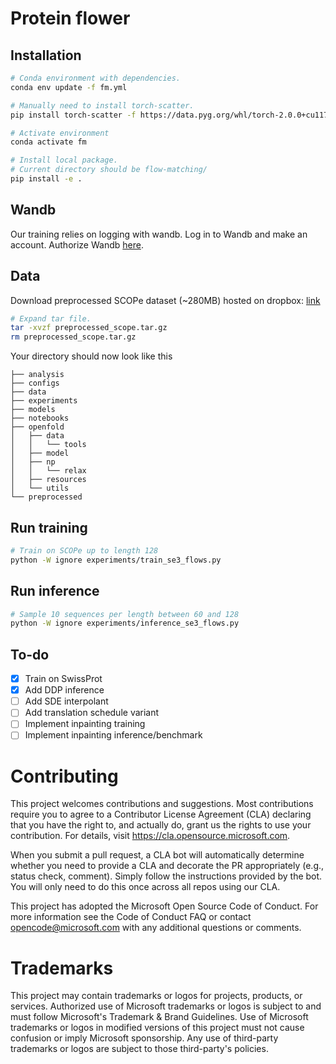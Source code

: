 # Protein flower

## Installation

```bash
# Conda environment with dependencies.
conda env update -f fm.yml

# Manually need to install torch-scatter.
pip install torch-scatter -f https://data.pyg.org/whl/torch-2.0.0+cu117.html

# Activate environment
conda activate fm

# Install local package.
# Current directory should be flow-matching/
pip install -e .
```

## Wandb

Our training relies on logging with wandb. Log in to Wandb and make an account.
Authorize Wandb [here](https://wandb.ai/authorize).

## Data

Download preprocessed SCOPe dataset (~280MB) hosted on dropbox: [link](https://www.dropbox.com/scl/fi/b8l0bqowi96hl21ycsmht/preprocessed_scope.tar.gz?rlkey=0h7uulr7ioyvzlap6a0rwpx0n&dl=0)

```bash
# Expand tar file.
tar -xvzf preprocessed_scope.tar.gz
rm preprocessed_scope.tar.gz
```
Your directory should now look like this 
```
├── analysis
├── configs
├── data
├── experiments
├── models
├── notebooks
├── openfold
│   ├── data
│   │   └── tools
│   ├── model
│   ├── np
│   │   └── relax
│   ├── resources
│   └── utils
└── preprocessed
```

## Run training


```bash
# Train on SCOPe up to length 128
python -W ignore experiments/train_se3_flows.py
```

## Run inference

```bash
# Sample 10 sequences per length between 60 and 128
python -W ignore experiments/inference_se3_flows.py
```

## To-do

- [x] Train on SwissProt
- [x] Add DDP inference
- [ ] Add SDE interpolant
- [ ] Add translation schedule variant
- [ ] Implement inpainting training
- [ ] Implement inpainting inference/benchmark

# Contributing
This project welcomes contributions and suggestions. Most contributions require you to agree to a Contributor License Agreement (CLA) declaring that you have the right to, and actually do, grant us the rights to use your contribution. For details, visit https://cla.opensource.microsoft.com.

When you submit a pull request, a CLA bot will automatically determine whether you need to provide a CLA and decorate the PR appropriately (e.g., status check, comment). Simply follow the instructions provided by the bot. You will only need to do this once across all repos using our CLA.

This project has adopted the Microsoft Open Source Code of Conduct. For more information see the Code of Conduct FAQ or contact opencode@microsoft.com with any additional questions or comments.

# Trademarks
This project may contain trademarks or logos for projects, products, or services. Authorized use of Microsoft trademarks or logos is subject to and must follow Microsoft's Trademark & Brand Guidelines. Use of Microsoft trademarks or logos in modified versions of this project must not cause confusion or imply Microsoft sponsorship. Any use of third-party trademarks or logos are subject to those third-party's policies.